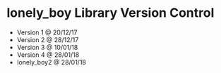 # lonely_boy Library Version Control

*  Version 1 @ 20/12/17
*  Version 2 @ 28/12/17
*  Version 3 @ 10/01/18
*  Version 4 @ 28/01/18 
*  lonely_boy2 @ 28/01/18
